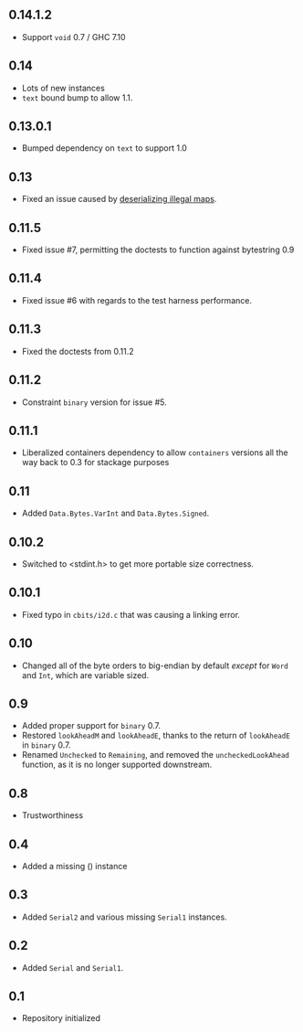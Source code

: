 0.14.1.2
--------
* Support `void` 0.7 / GHC 7.10

0.14
----
* Lots of new instances
* `text` bound bump to allow 1.1.

0.13.0.1
--------
* Bumped dependency on `text` to support 1.0

0.13
----
* Fixed an issue caused by [deserializing illegal maps](http://www.reddit.com/r/haskell/comments/1q4r3b/mindbending_behavior_for_deserialization_in/).

0.11.5
------
* Fixed issue #7, permitting the doctests to function against bytestring 0.9

0.11.4
------
* Fixed issue #6 with regards to the test harness performance.

0.11.3
------
* Fixed the doctests from 0.11.2

0.11.2
------
* Constraint `binary` version for issue #5.

0.11.1
------
* Liberalized containers dependency to allow `containers` versions all the way back to 0.3 for stackage purposes

0.11
----
* Added `Data.Bytes.VarInt` and `Data.Bytes.Signed`.

0.10.2
------
* Switched to <stdint.h> to get more portable size correctness.

0.10.1
------
* Fixed typo in `cbits/i2d.c` that was causing a linking error.

0.10
----
* Changed all of the byte orders to big-endian by default *except* for `Word` and `Int`, which are variable sized.

0.9
-----
* Added proper support for `binary` 0.7.
* Restored `lookAheadM` and `lookAheadE`, thanks to the return of `lookAheadE` in `binary` 0.7.
* Renamed `Unchecked` to `Remaining`, and removed the `uncheckedLookAhead` function, as it is no longer supported downstream.

0.8
-----
* Trustworthiness

0.4
---
* Added a missing () instance

0.3
-----
* Added `Serial2` and various missing `Serial1` instances.

0.2
---
* Added `Serial` and `Serial1`.

0.1
---
* Repository initialized
